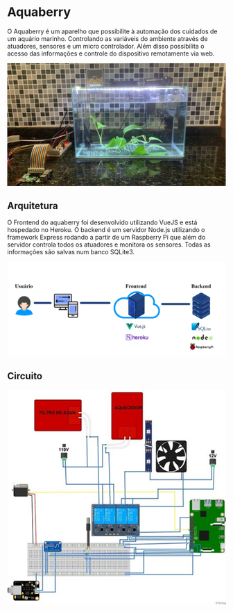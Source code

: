 # Aquaberry

O Aquaberry é um aparelho que possibilite à automação dos cuidados de um aquário marinho. Controlando as variáveis do ambiente através de atuadores, sensores e um micro controlador. Além disso possibilita o acesso das informações e controle do dispositivo remotamente via web.

![Foto do Protótipo](https://github.com/mpsalome/aquaberry/blob/master/imagens/protipo.jpeg?raw=true)

## Arquitetura

O Frontend do aquaberry foi desenvolvido utilizando VueJS e está hospedado no Heroku. O backend é um servidor Node.js utilizando o framework Express rodando a partir de um Raspberry Pi que além  do servidor controla todos os atuadores e monitora os sensores. Todas as informações são salvas num banco SQLite3.

![Arquitetura do Projeto](https://github.com/mpsalome/aquaberry/blob/master/imagens/arquitetura.png?raw=true)

## Circuito

![Circuito do Protótipo](https://github.com/mpsalome/aquaberry/blob/master/imagens/circuito.jpg?raw=true)